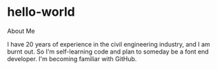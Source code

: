 # hello-world
About Me
<p>I have 20 years of experience in the civil engineering industry, and I am burnt out. So I'm self-learning code and plan to someday be a font end developer.  I'm becoming familiar with GitHub.</p>
